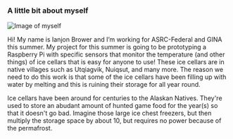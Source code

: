 ### A little bit about myself
![Image of myself](https://68.media.tumblr.com/05f4e78112df507941c0b1e36f1f93ca/tumblr_oql4znzL781rvvqxio1_1280.jpg)

Hi! My name is Ianjon Brower and I’m working for ASRC-Federal and GINA this summer. My project for this summer is going to be prototyping a Raspberry Pi with specific sensors that monitor the temperature (and other things) of ice cellars that is easy for anyone to use! These ice cellars are in native villages such as Utqiagvik, Nuiqsut, and many more.  The reason we need to do this work is that some of the ice cellars have been filling up with water by melting and this is ruining their storage for all year round. 

Ice cellars have been around for centuries to the Alaskan Natives. They're used to store an abudant amount of hunted game food for the year(s) so that it doesn't go bad. Imagine those large ice chest freezers, but then multiply the storage space by about 10, but requires no power because of the permafrost. 
